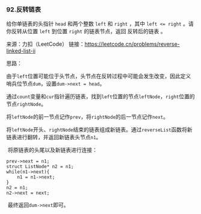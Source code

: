 ### 92.反转链表

给你单链表的头指针 `head` 和两个整数 `left` 和 `right` ，其中 `left <= right` 。请你反转从位置 `left` 到位置 `right` 的链表节点，返回 反转后的链表 。

来源：力扣（LeetCode）
链接：https://leetcode.cn/problems/reverse-linked-list-ii

思路：

​		由于`left`位置可能位于头节点，头节点在反转过程中可能会发生改变，因此定义哨兵位节点`dum`，设置`dum->next = head`。

​		通过`count`变量和`cur`指针遍历链表，找到`left`位置的节点`leftNode`，`right`位置的节点`rightNode`。

​		将`leftNode`的前一节点记作`prev`，将`rightNode`的后一节点记作`next`。

​		将`leftNode`开头、`rightNode`结束的链表组成新链表。通过`reverseList`函数将新链表进行翻转，并返回新链表头节点`n1`。

​		将原链表的头尾以及新链表进行连接：

	prev->next = n1;
	struct ListNode* n2 = n1;
	while(n1->next){
	    n1 = n1->next;
	}
	n2 = n1;
	n2->next = next;

​		最终返回`dum->next`即可。